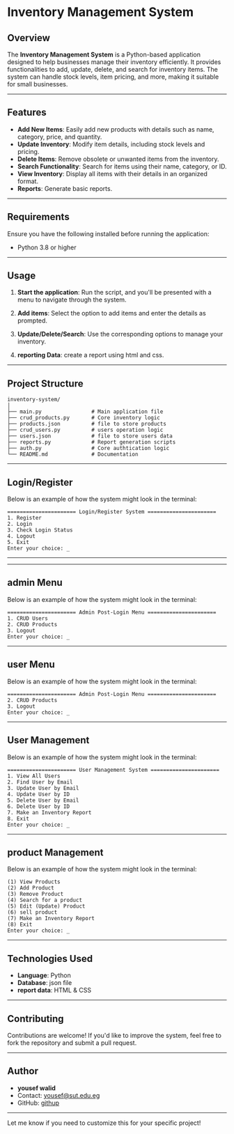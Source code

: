 
# Inventory Management System

## Overview

The **Inventory Management System** is a Python-based application designed to help businesses manage their inventory efficiently. It provides functionalities to add, update, delete, and search for inventory items. The system can handle stock levels, item pricing, and more, making it suitable for small businesses.

---

## Features

- **Add New Items**: Easily add new products with details such as name, category, price, and quantity.
- **Update Inventory**: Modify item details, including stock levels and pricing.
- **Delete Items**: Remove obsolete or unwanted items from the inventory.
- **Search Functionality**: Search for items using their name, category, or ID.
- **View Inventory**: Display all items with their details in an organized format.
- **Reports**: Generate basic reports.

---

## Requirements

Ensure you have the following installed before running the application:

- Python 3.8 or higher

---
## Usage

1. **Start the application**:
   Run the script, and you'll be presented with a menu to navigate through the system.
   
2. **Add items**:
   Select the option to add items and enter the details as prompted.

3. **Update/Delete/Search**:
   Use the corresponding options to manage your inventory.

4. **reporting Data**:
   create a report using html and css.

---

## Project Structure

```
inventory-system/
│
├── main.py                # Main application file
├── crud_products.py       # Core inventory logic
├── products.json          # file to store products 
├── crud_users.py          # users operation logic
├── users.json             # file to store users data
├── reports.py             # Report generation scripts
├── auth.py                # Core authtication logic
└── README.md              # Documentation
```

---

## Login/Register

Below is an example of how the system might look in the terminal:
```
====================== Login/Register System ======================
1. Register
2. Login
3. Check Login Status
4. Logout
5. Exit
Enter your choice: _
```
---
---

## admin Menu

Below is an example of how the system might look in the terminal:
```
====================== Admin Post-Login Menu ======================
1. CRUD Users
2. CRUD Products
3. Logout
Enter your choice: _
```
---
## user Menu
Below is an example of how the system might look in the terminal:
```
====================== Admin Post-Login Menu ======================
2. CRUD Products
3. Logout
Enter your choice: _
```
---
## User Management

Below is an example of how the system might look in the terminal:
```
====================== User Management System ======================
1. View All Users
2. Find User by Email
3. Update User by Email
4. Update User by ID
5. Delete User by Email
6. Delete User by ID
7. Make an Inventory Report
8. Exit
Enter your choice: _
```
---
## product Management

Below is an example of how the system might look in the terminal:
```
(1) View Products
(2) Add Product
(3) Remove Product
(4) Search for a product
(5) Edit (Update) Product
(6) sell product
(7) Make an Inventory Report
(8) Exit
Enter your choice: _
```
---
## Technologies Used

- **Language**: Python
- **Database**: json file
- **report data**: HTML & CSS

---

## Contributing

Contributions are welcome! If you'd like to improve the system, feel free to fork the repository and submit a pull request.

---

## Author

- **yousef walid**
- Contact: yousef@sut.edu.eg
- GitHub: [githup](https://github.com/yw2006)

---

Let me know if you need to customize this for your specific project!